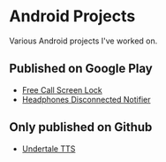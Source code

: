 # Android Projects
 Various Android projects I've worked on.

## Published on Google Play
* [Free Call Screen Lock](https://play.google.com/store/apps/details?id=com.ternovandarius.freecallscreenlock)
* [Headphones Disconnected Notifier](https://play.google.com/store/apps/details?id=com.ternovandarius.audiooutputchangednotification)

## Only published on Github
* [Undertale TTS](https://github.com/ternovandarius/Undertale-TTS)